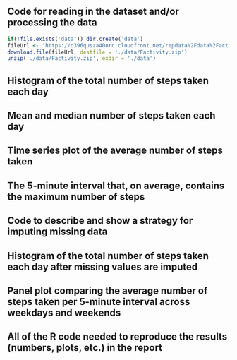 

## Code for reading in the dataset and/or processing the data
```r
if(!file.exists('data')) dir.create('data')
fileUrl <- 'https://d396qusza40orc.cloudfront.net/repdata%2Fdata%2Factivity.zip'
download.file(fileUrl, destfile = './data/Factivity.zip')
unzip('./data/Factivity.zip', exdir = './data')
```


## Histogram of the total number of steps taken each day
## Mean and median number of steps taken each day
## Time series plot of the average number of steps taken
## The 5-minute interval that, on average, contains the maximum number of steps
## Code to describe and show a strategy for imputing missing data
## Histogram of the total number of steps taken each day after missing values are imputed
## Panel plot comparing the average number of steps taken per 5-minute interval across weekdays and weekends
## All of the R code needed to reproduce the results (numbers, plots, etc.) in the report
